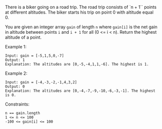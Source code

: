 There is a biker going on a road trip. The road trip consists of `n + 1`` points at different altitudes. The biker starts his trip on point 0 with altitude equal 0.

You are given an integer array `gain` of length `n` where `gain[i]` is the net gain in altitude between points `i`​​​​​​ and `i + 1` for all (0 <= i < n). Return the highest altitude of a point.


Example 1:
```
Input: gain = [-5,1,5,0,-7]
Output: 1
Explanation: The altitudes are [0,-5,-4,1,1,-6]. The highest is 1.
```

Example 2:
```
Input: gain = [-4,-3,-2,-1,4,3,2]
Output: 0
Explanation: The altitudes are [0,-4,-7,-9,-10,-6,-3,-1]. The highest is 0.
``` 

Constraints:
```
n == gain.length
1 <= n <= 100
-100 <= gain[i] <= 100
```